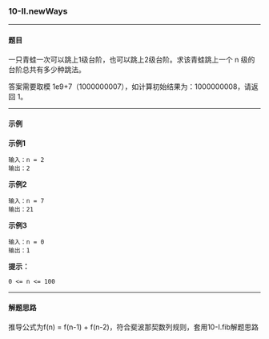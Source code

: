 ### 10-II.newWays
----
#### 题目
一只青蛙一次可以跳上1级台阶，也可以跳上2级台阶。求该青蛙跳上一个 n 级的台阶总共有多少种跳法。

答案需要取模 1e9+7（1000000007），如计算初始结果为：1000000008，请返回 1。

----
#### 示例
**示例1**
```
输入：n = 2
输出：2
```

**示例2**
```
输入：n = 7
输出：21
```

**示例3**
```
输入：n = 0
输出：1
```
**提示：**

``0 <= n <= 100``

----
#### 解题思路
推导公式为f(n) = f(n-1) + f(n-2)，符合斐波那契数列规则，套用10-I.fib解题思路